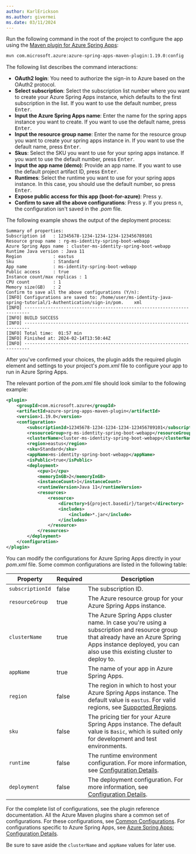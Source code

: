 ```yaml
---
author: KarlErickson
ms.author: givermei
ms.date: 03/11/2024
---
```


Run the following command in the root of the project to configure the app using the [Maven plugin for Azure Spring Apps](https://github.com/microsoft/azure-maven-plugins/wiki/Azure-Spring-Apps):

```bash
mvn com.microsoft.azure:azure-spring-apps-maven-plugin:1.19.0:config
```

The following list describes the command interactions:

- **OAuth2 login**: You need to authorize the sign-in to Azure based on the OAuth2 protocol.
- **Select subscription**: Select the subscription list number where you want to create your Azure Spring Apps instance, which defaults to the first subscription in the list. If you want to use the default number, press <kbd>Enter</kbd>.
- **Input the Azure Spring Apps name**: Enter the name for the spring apps instance you want to create. If you want to use the default name, press <kbd>Enter</kbd>.
- **Input the resource group name**: Enter the name for the resource group you want to create your spring apps instance in. If you want to use the default name, press <kbd>Enter</kbd>.
- **Skus**: Select the SKU you want to use for your spring apps instance. If you want to use the default number, press <kbd>Enter</kbd>.
- **Input the app name (demo)**: Provide an app name. If you want to use the default project artifact ID, press <kbd>Enter</kbd>.
- **Runtimes**: Select the runtime you want to use for your spring apps instance. In this case, you should use the default number, so press <kbd>Enter</kbd>.
- **Expose public access for this app (boot-for-azure)**: Press <kbd>y</kbd>.
- **Confirm to save all the above configurations**: Press <kbd>y</kbd>. If you press <kbd>n</kbd>, the configuration isn't saved in the *.pom* file.

The following example shows the output of the deployment process:

```output
Summary of properties:
Subscription id   : 12345678-1234-1234-1234-123456789101
Resource group name : rg-ms-identity-spring-boot-webapp
Azure Spring Apps name : cluster-ms-identity-spring-boot-webapp
Runtime Java version : Java 11
Region            : eastus
Sku               : Standard
App name          : ms-identity-spring-boot-webapp
Public access     : true
Instance count/max replicas : 1
CPU count         : 1
Memory size(GB)   : 2
Confirm to save all the above configurations (Y/n):
[INFO] Configurations are saved to: /home/user/ms-identity-java-spring-tutorial/1-Authentication/sign-in/pom.    xml
[INFO] ------------------------------------------------------------------------
[INFO] BUILD SUCCESS
[INFO] ------------------------------------------------------------------------
[INFO] Total time:  01:57 min
[INFO] Finished at: 2024-02-14T13:50:44Z
[INFO] ------------------------------------------------------------------------
```

After you've confirmed your choices, the plugin adds the required plugin element and settings to your project's *pom.xml* file to configure your app to run in Azure Spring Apps.

The relevant portion of the *pom.xml* file should look similar to the following example:

```xml
<plugin>
    <groupId>com.microsoft.azure</groupId>
    <artifactId>azure-spring-apps-maven-plugin</artifactId>
    <version>1.19.0</version>
    <configuration>
        <subscriptionId>12345678-1234-1234-1234-123456789101</subscriptionId>
        <resourceGroup>rg-ms-identity-spring-boot-webapp</resourceGroup>
        <clusterName>cluster-ms-identity-spring-boot-webapp</clusterName>
        <region>eastus</region>
        <sku>Standard</sku>
        <appName>ms-identity-spring-boot-webapp</appName>
        <isPublic>true</isPublic>
        <deployment>
            <cpu>1</cpu>
            <memoryInGB>2</memoryInGB>
            <instanceCount>1</instanceCount>
            <runtimeVersion>Java 11</runtimeVersion>
            <resources>
                <resource>
                    <directory>${project.basedir}/target</directory>
                    <includes>
                        <include>*.jar</include>
                    </includes>
                </resource>
            </resources>
        </deployment>
    </configuration>
</plugin>
```

You can modify the configurations for Azure Spring Apps directly in your *pom.xml* file. Some common configurations are listed in the following table:

| Property         | Required | Description                                                                                                                                                                                                               |
|------------------|----------|---------------------------------------------------------------------------------------------------------------------------------------------------------------------------------------------------------------------------|
| `subscriptionId` | false    | The subscription ID.                                                                                                                                                                                                      |
| `resourceGroup`  | true     | The Azure resource group for your Azure Spring Apps instance.                                                                                                                                                             |
| `clusterName`    | true     | The Azure Spring Apps cluster name. In case you're using a subscription and resource group that already have an Azure Spring Apps instance deployed, you can also use this existing cluster to deploy to.                 |
| `appName`        | true     | The name of your app in Azure Spring Apps.                                                                                                                                                                                |
| `region`         | false    | The region in which to host your Azure Spring Apps instance. The default value is `eastus`. For valid regions, see [Supported Regions](https://azure.microsoft.com/global-infrastructure/services/?products=app-service). |
| `sku`            | false    | The pricing tier for your Azure Spring Apps instance. The default value is `Basic`, which is suited only for development and test environments.                                                                           |
| `runtime`        | false    | The runtime environment configuration. For more information, see [Configuration Details](https://github.com/microsoft/azure-maven-plugins/wiki/Azure-Spring-Apps:-Configuration-Details).                                 |
| `deployment`     | false    | The deployment configuration. For more information, see [Configuration Details](https://github.com/microsoft/azure-maven-plugins/wiki/Azure-Spring-Apps:-Configuration-Details).                                          |

For the complete list of configurations, see the plugin reference documentation. All the Azure Maven plugins share a common set of configurations. For these configurations, see [Common Configurations](https://github.com/microsoft/azure-maven-plugins/wiki/Common-Configuration). For configurations specific to Azure Spring Apps, see [Azure Spring Apps: Configuration Details](https://github.com/microsoft/azure-maven-plugins/wiki/Azure-Spring-Apps:-Configuration-Details).

Be sure to save aside the `clusterName` and `appName` values for later use.
